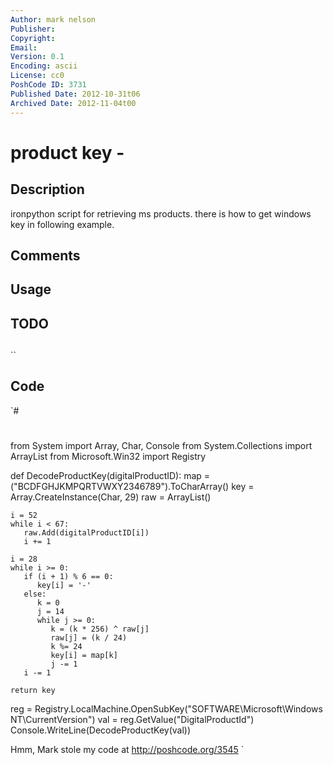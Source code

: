 ```yaml
---
Author: mark nelson
Publisher: 
Copyright: 
Email: 
Version: 0.1
Encoding: ascii
License: cc0
PoshCode ID: 3731
Published Date: 2012-10-31t06
Archived Date: 2012-11-04t00
---
```


# product key - 

## Description

ironpython script for retrieving ms products. there is how to get windows key in following example.

## Comments



## Usage



## TODO



## 

``

## Code

`#
 #
 from System import Array, Char, Console
 from System.Collections import ArrayList
 from Microsoft.Win32 import Registry
 
 def DecodeProductKey(digitalProductID):
    map = ("BCDFGHJKMPQRTVWXY2346789").ToCharArray()
    key = Array.CreateInstance(Char, 29)
    raw = ArrayList()
 
    i = 52
    while i < 67:
       raw.Add(digitalProductID[i])
       i += 1
 
    i = 28
    while i >= 0:
       if (i + 1) % 6 == 0:
          key[i] = '-'
       else:
          k = 0
          j = 14
          while j >= 0:
             k = (k * 256) ^ raw[j]
             raw[j] = (k / 24)
             k %= 24
             key[i] = map[k]
             j -= 1
       i -= 1
 
    return key
 
 reg = Registry.LocalMachine.OpenSubKey("SOFTWARE\Microsoft\Windows NT\CurrentVersion")
 val = reg.GetValue("DigitalProductId")
 Console.WriteLine(DecodeProductKey(val))
 
 Hmm, Mark stole my code at http://poshcode.org/3545
`

